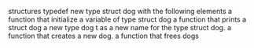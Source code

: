 structures typedef
 new type struct dog with the following elements
a function that initialize a variable of type struct dog
 a function that prints a struct dog
 a new type dog t as a new name for the type struct dog.
 a function that creates a new dog.
a function that frees dogs

